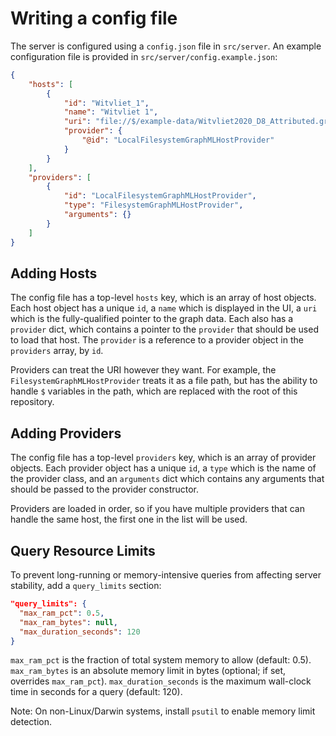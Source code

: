 # Writing a config file

The server is configured using a `config.json` file in `src/server`. An example configuration file is provided in `src/server/config.example.json`:

```json
{
    "hosts": [
        {
            "id": "Witvliet_1",
            "name": "Witvliet 1",
            "uri": "file://$/example-data/Witvliet2020_D8_Attributed.graphml",
            "provider": {
                "@id": "LocalFilesystemGraphMLHostProvider"
            }
        }
    ],
    "providers": [
        {
            "id": "LocalFilesystemGraphMLHostProvider",
            "type": "FilesystemGraphMLHostProvider",
            "arguments": {}
        }
    ]
}
```

## Adding Hosts

The config file has a top-level `hosts` key, which is an array of host objects. Each host object has a unique `id`, a `name` which is displayed in the UI, a `uri` which is the fully-qualified pointer to the graph data. Each also has a `provider` dict, which contains a pointer to the `provider` that should be used to load that host. The `provider` is a reference to a provider object in the `providers` array, by `id`.

Providers can treat the URI however they want. For example, the `FilesystemGraphMLHostProvider` treats it as a file path, but has the ability to handle `$` variables in the path, which are replaced with the root of this repository.

## Adding Providers

The config file has a top-level `providers` key, which is an array of provider objects. Each provider object has a unique `id`, a `type` which is the name of the provider class, and an `arguments` dict which contains any arguments that should be passed to the provider constructor.

Providers are loaded in order, so if you have multiple providers that can handle the same host, the first one in the list will be used.

## Query Resource Limits

To prevent long-running or memory-intensive queries from affecting server stability, add a `query_limits` section:

```json
"query_limits": {
  "max_ram_pct": 0.5,
  "max_ram_bytes": null,
  "max_duration_seconds": 120
}
```

`max_ram_pct` is the fraction of total system memory to allow (default: 0.5). `max_ram_bytes` is an absolute memory limit in bytes (optional; if set, overrides `max_ram_pct`). `max_duration_seconds` is the maximum wall-clock time in seconds for a query (default: 120).

Note: On non-Linux/Darwin systems, install `psutil` to enable memory limit detection.
